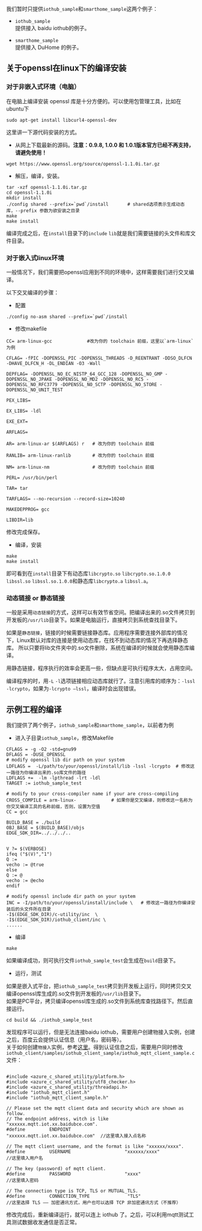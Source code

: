 我们暂时只提供`iothub_sample`和`smarthome_sample`这两个例子：

- `iothub_sample`  
    提供接入 baidu iothub的例子。

- `smarthome_sample`  
    提供接入 DuHome 的例子。


## 关于openssl在linux下的编译安装  



### 对于非嵌入式环境（电脑）  
在电脑上编译安装 openssl 库是十分方便的。可以使用包管理工具，比如在ubuntu下
```
sudo apt-get install libcurl4-openssl-dev
```
这里讲一下源代码安装的方式。  

- 从网上下载最新的源码。**注意：0.9.8, 1.0.0 和 1.0.1版本官方已经不再支持，请避免使用！**
```
wget https://www.openssl.org/source/openssl-1.1.0i.tar.gz
```
- 解压，编译，安装。
```
tar -xzf openssl-1.1.0i.tar.gz
cd openssl-1.1.0i
mkdir install
./config shared --prefix=`pwd`/install       # shared选项表示生成动态库，--prefix 参数为欲安装之目录
make
make install
```
编译完成之后，在`install`目录下的`include` `lib`就是我们需要链接的头文件和库文件目录。

### 对于嵌入式linux环境
一般情况下，我们需要把openssl应用到不同的环境中，这样需要我们进行交叉编译。

以下交叉编译的步骤：

- 配置
```
./config no-asm shared --prefix=`pwd`/install
```

- 修改makefile


```
CC= arm-linux-gcc             #改为你的 toolchain 前缀，这里以`arm-linux`为例

CFLAG= -fPIC -DOPENSSL_PIC -DOPENSSL_THREADS -D_REENTRANT -DDSO_DLFCN -DHAVE_DLFCN_H -DL_ENDIAN -O3 -Wall 

DEPFLAG= -DOPENSSL_NO_EC_NISTP_64_GCC_128 -DOPENSSL_NO_GMP -DOPENSSL_NO_JPAKE -DOPENSSL_NO_MD2 -DOPENSSL_NO_RC5 -DOPENSSL_NO_RFC3779 -DOPENSSL_NO_SCTP -DOPENSSL_NO_STORE -DOPENSSL_NO_UNIT_TEST

PEX_LIBS= 

EX_LIBS= -ldl

EXE_EXT= 

ARFLAGS= 

AR= arm-linux-ar $(ARFLAGS) r   # 改为你的 toolchain 前缀

RANLIB= arm-linux-ranlib        # 改为你的 toolchain 前缀

NM= arm-linux-nm                # 改为你的 toolchain 前缀

PERL= /usr/bin/perl

TAR= tar

TARFLAGS= --no-recursion --record-size=10240

MAKEDEPPROG= gcc

LIBDIR=lib
```
修改完成保存。


- 编译，安装
```
make
make install
```
即可看到在`install`目录下有动态库`libcrypto.so` `libcrypto.so.1.0.0` `libssl.so` `libssl.so.1.0.0`和静态库`libcrypto.a` `libssl.a`。


### 动态链接 or 静态链接  

一般是采用`动态链接`的方式，这样可以有效节省空间。把编译出来的.so文件拷贝到开发板的`/usr/lib`目录下。如果是电脑运行，直接拷贝到系统查找目录下。  


如果是`静态链接`，链接的时候需要链接静态库。应用程序需要连接外部库的情况下，Linux默认对库的连接是使用动态库，在找不到动态库的情况下再选择静态库。
所以只要将lib文件夹中的.so文件删除，系统在编译的时候就会使用静态库编译。

用静态链接，程序执行的效率会更高一些，但缺点是可执行程序太大，占用空间。

编译程序的时，用`-L` `-l`选项链接相应动态库就行了。注意引用库的顺序为：`-lssl -lcrypto`，如果为`-lcrypto –lssl`，编译时会出现错误。



## 示例工程的编译
我们提供了两个例子，`iothub_sample`和`smarthome_sample`，以前者为例 

- 进入子目录`iothub_sample`，修改Makefile

```
CFLAGS = -g -O2 -std=gnu99
DFLAGS = -DUSE_OPENSSL
# modify openssl lib dir path on your system
LDFLAGS =  -L/path/to/your/openssl/install/lib -lssl -lcrypto  # 修改这一路径为你编译出来的.so库文件的路径
LDFLAGS +=  -lm -lpthread -lrt -ldl 
TARGET := iothub_sample_test

# modify to your cross-compiler name if your are cross-compiling
CROSS_COMPILE = arm-linux-             # 如果你是交叉编译，则修改这一名称为你交叉编译工具的名称前缀，否则，设置为空值
CC = gcc

BUILD_BASE = ./build
OBJ_BASE = $(BUILD_BASE)/objs
EDGE_SDK_DIR=../../../..


V ?= $(VERBOSE)
ifeq ("$(V)","1")
Q :=
vecho := @true
else
Q := @
vecho := @echo
endif

# modify openssl include dir path on your system
INC = -I/path/to/your/openssl/install/include \   # 修改这一路径为你编译安装后的头文件所在目录
-I$(EDGE_SDK_DIR)/c-utility/inc  \
-I$(EDGE_SDK_DIR)/iothub_client/inc \
......
```
- 编译
```
make
```
如果编译成功，则可执行文件`iothub_sample_test`会生成在`build`目录下。  

- 运行，测试

如果是嵌入式平台，把`iothub_sample_test`拷贝到开发板上运行，同时拷贝交叉编译openssl库生成的.so文件到开发板的`/usr/lib`目录下。  
如果是PC平台，拷贝编译openssl库生成的.so文件到系统库查找路径下。然后直接运行。
```
cd build && ./iothub_sample_test
```
发现程序可以运行，但是无法连接baidu iothub，需要用户创建物接入实例，创建之后，百度云会提供认证信息（用户名，密码等）。  
关于如何创建`物接入`实例，参考[这里](https://cloud.baidu.com/doc/IOT/GettingStarted.html)。得到认证信息之后，需要用户同时修改  
`iothub_client/samples/iothub_client_sample/iothub_mqtt_client_sample.c`文件：
```

#include <azure_c_shared_utility/platform.h>
#include <azure_c_shared_utility/utf8_checker.h>
#include <azure_c_shared_utility/threadapi.h>
#include "iothub_mqtt_client.h"
#include "iothub_mqtt_client_sample.h"

// Please set the mqtt client data and security which are shown as follow.
// The endpoint address, witch is like "xxxxxx.mqtt.iot.xx.baidubce.com".
#define         ENDPOINT                    "xxxxxx.mqtt.iot.xx.baidubce.com"  //这里填入接入点名称

// The mqtt client username, and the format is like "xxxxxx/xxxx".
#define         USERNAME                    "xxxxxx/xxxx"                     //这里填入用户名

// The key (password) of mqtt client.
#define         PASSWORD                    "xxxx"                            //这里填入密码

// The connection type is TCP, TLS or MUTUAL_TLS.
#define         CONNECTION_TYPE              "TLS"                            //这里选择 TLS —— 加密通讯方式，用户也可以选择 TCP 非加密通讯方式（不推荐） 

```
修改完成后，重新编译运行，就可以连上 iothub 了。之后，可以利用mqtt测试工具测试数据收发通信是否正常。




